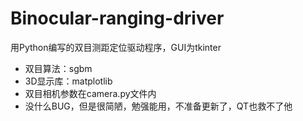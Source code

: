 # Binocular-ranging-driver
用Python编写的双目测距定位驱动程序，GUI为tkinter

- 双目算法：sgbm
- 3D显示库：matplotlib
- 双目相机参数在camera.py文件内
- 没什么BUG，但是很简陋，勉强能用，不准备更新了，QT也救不了他
